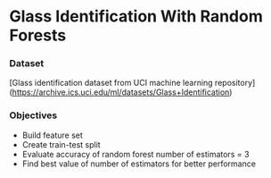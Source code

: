 Glass Identification With Random Forests
========================================

### Dataset 

[Glass identification dataset from UCI machine learning repository]
(https://archive.ics.uci.edu/ml/datasets/Glass+Identification)

### Objectives

* Build feature set
* Create train-test split
* Evaluate accuracy of random forest number of estimators = 3
* Find best value of number of estimators for better performance

